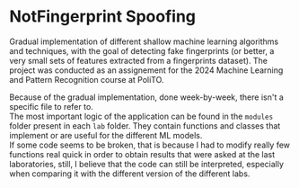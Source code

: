 # NotFingerprint Spoofing
Gradual implementation of different shallow machine learning algorithms and techniques, with the goal of detecting fake fingerprints (or better, a very small sets of features extracted from a fingerprints dataset). The project was conducted as an assignement for the 2024 Machine Learning and Pattern Recognition course at PoliTO.

Because of the gradual implementation, done week-by-week, there isn't a specific file to refer to.  
The most important logic of the application can be found in the `modules` folder present in each `lab` folder. They contain functions and classes that implement or are useful for the different ML models.  
If some code seems to be broken, that is because I had to modify really few functions real quick in order to obtain results that were asked at the last laboratories, still, I believe that the code can still be interpreted, especially when comparing it with the different version of the different labs.  
